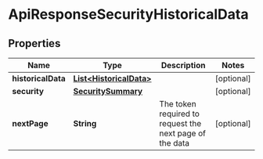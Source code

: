 
# ApiResponseSecurityHistoricalData

## Properties
Name | Type | Description | Notes
------------ | ------------- | ------------- | -------------
**historicalData** | [**List&lt;HistoricalData&gt;**](HistoricalData.md) |  |  [optional]
**security** | [**SecuritySummary**](SecuritySummary.md) |  |  [optional]
**nextPage** | **String** | The token required to request the next page of the data |  [optional]



